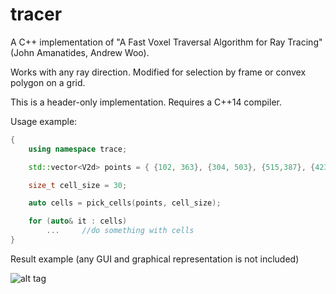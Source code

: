 # tracer
A C++ implementation of "A Fast Voxel Traversal Algorithm for Ray Tracing" (John Amanatides, Andrew Woo). 

Works with any ray direction. Modified for selection by frame or convex polygon on a grid.

This is a header-only implementation. Requires a C++14 compiler. 

Usage example: 

```C++
{
	using namespace trace;

	std::vector<V2d> points = { {102, 363}, {304, 503}, {515,387}, {423,147}, {49,71} };

	size_t cell_size = 30;

	auto cells = pick_cells(points, cell_size);

	for (auto& it : cells)
		...		//do something with cells
}
```
Result example (any GUI and graphical representation is not included)

![alt tag](http://savepic.ru/13633347.png "Example picture")
